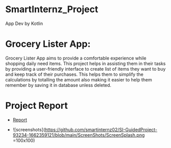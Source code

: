 # SmartInternz_Project

App Dev by Kotlin

# Grocery Lister App:

Grocery Lister App aims to provide a comfortable experience while shopping daily need items. This project helps in assisting them in their tasks by providing a user-friendly interface to create list of items they want to buy and keep track of their purchases. This helps them to simplify the calculations by totalling the amount also making it easier to help them remember by saving it in database unless deleted.

# Project Report

- [Report](https://github.com/smartinternz02/SI-GuidedProject-93234-1662359121/blob/main/Report/Project_Report_HarshGarg.pdf)

- ![screenshots](https://github.com/smartinternz02/SI-GuidedProject-93234-1662359121/blob/main/ScreenShots/ScreenSplash.png =100x100)
